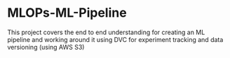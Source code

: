 # MLOPs-ML-Pipeline
This project covers the end to end understanding for creating an ML pipeline and working around it using DVC for experiment tracking and data versioning (using AWS S3)
